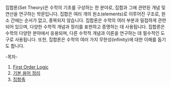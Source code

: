 
집합론(Set Theory)은 수학의 기초를 구성하는 한 분야로, 집합과 그에 관련된 개념 및 연산을 연구하는 학문입니다. 집합은 여러 개의 원소(elements)로 이루어진 구조로, 원소 간에는 순서가 없고, 중복되지 않습니다. 집합론은 수학의 여러 부분과 밀접하게 관련되어 있으며, 다양한 수학적 개념과 정리를 표현하고 증명하는 데 사용됩니다.
집합론은 수학의 다양한 분야에서 응용되며, 다른 수학적 개념과 이론을 연구하는 데 필수적인 도구로 사용됩니다. 또한, 집합론은 수학의 여러 가지 무한성(infinity)에 대한 이해를 돕기도 합니다.

-목차-
1. [First Order Logic](https://github.com/weird14446/Study/blob/main/Mathematics/Set%20theory/First%20Order%20Logic.md)
2. [기본 용어 정리]()
3. [집합족]()
